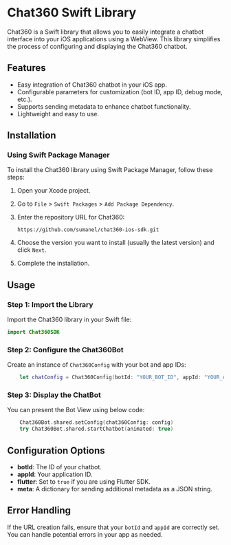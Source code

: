 # Chat360 Swift Library

Chat360 is a Swift library that allows you to easily integrate a chatbot interface into your iOS applications using a WebView. This library simplifies the process of configuring and displaying the Chat360 chatbot.

## Features

- Easy integration of Chat360 chatbot in your iOS app.
- Configurable parameters for customization (bot ID, app ID, debug mode, etc.).
- Supports sending metadata to enhance chatbot functionality.
- Lightweight and easy to use.

## Installation

### Using Swift Package Manager

To install the Chat360 library using Swift Package Manager, follow these steps:

1. Open your Xcode project.
2. Go to `File` > `Swift Packages` > `Add Package Dependency`.
3. Enter the repository URL for Chat360:

   ```
   https://github.com/sumanel/chat360-ios-sdk.git
   ```

4. Choose the version you want to install (usually the latest version) and click `Next`.
5. Complete the installation.

## Usage

### Step 1: Import the Library

Import the Chat360 library in your Swift file:

```swift
import Chat360SDK
```

### Step 2: Configure the Chat360Bot

Create an instance of `Chat360Config` with your bot and app IDs:

```swift
    let chatConfig = Chat360Config(botId: "YOUR_BOT_ID", appId: "YOUR_APP_ID",)
```

### Step 3: Display the ChatBot

You can present the Bot View using below code:

```swift
    Chat360Bot.shared.setConfig(chat360Config: config)
    try Chat360Bot.shared.startChatbot(animated: true)
```

## Configuration Options

- **botId**: The ID of your chatbot.
- **appId**: Your application ID.
- **flutter**: Set to `true` if you are using Flutter SDK.
- **meta**: A dictionary for sending additional metadata as a JSON string.

## Error Handling

If the URL creation fails, ensure that your `botId` and `appId` are correctly set. You can handle potential errors in your app as needed.
